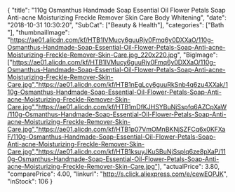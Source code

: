 {
	"title": "110g Osmanthus Handmade Soap Essential Oil Flower Petals Soap Anti-acne Moisturizing Freckle Remover Skin Care Body Whitening",
	"date": "2018-10-31 10:30:20",
	"SubCat": ["Beauty & Health"],
	"categories": ["Bath "],
	"thumbnailImage": "https://ae01.alicdn.com/kf/HTB1lVMucy6guuRjy0Fmq6y0DXXaO/110g-Osmanthus-Handmade-Soap-Essential-Oil-Flower-Petals-Soap-Anti-acne-Moisturizing-Freckle-Remover-Skin-Care.jpg_220x220.jpg",
	"BigImage": ["https://ae01.alicdn.com/kf/HTB1lVMucy6guuRjy0Fmq6y0DXXaO/110g-Osmanthus-Handmade-Soap-Essential-Oil-Flower-Petals-Soap-Anti-acne-Moisturizing-Freckle-Remover-Skin-Care.jpg","https://ae01.alicdn.com/kf/HTB1nEgLcy6guuRkSnb4q6zu4XXak/110g-Osmanthus-Handmade-Soap-Essential-Oil-Flower-Petals-Soap-Anti-acne-Moisturizing-Freckle-Remover-Skin-Care.jpg","https://ae01.alicdn.com/kf/HTB1mDfKJHSYBuNjSspfq6AZCpXaW/110g-Osmanthus-Handmade-Soap-Essential-Oil-Flower-Petals-Soap-Anti-acne-Moisturizing-Freckle-Remover-Skin-Care.jpg","https://ae01.alicdn.com/kf/HTB1p07VmOMnBKNjSZFCq6x0KFXaF/110g-Osmanthus-Handmade-Soap-Essential-Oil-Flower-Petals-Soap-Anti-acne-Moisturizing-Freckle-Remover-Skin-Care.jpg","https://ae01.alicdn.com/kf/HTB1ksuyJKuSBuNjSsplq6ze8pXaP/110g-Osmanthus-Handmade-Soap-Essential-Oil-Flower-Petals-Soap-Anti-acne-Moisturizing-Freckle-Remover-Skin-Care.jpg"],
	"actualPrice": 3.80,
	"comparePrice": 4.00,
	"linkurl": "http://s.click.aliexpress.com/e/cewEOPJK",
	"inStock": 106
}
